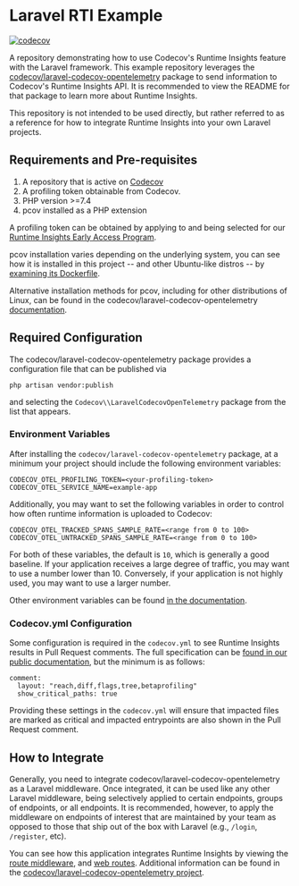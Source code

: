 # Laravel RTI Example

[![codecov](https://codecov.io/gh/codecov/laravel-rti-example/branch/main/graph/badge.svg?token=EDLK9jZLMH)](https://codecov.io/gh/codecov/laravel-rti-example)

A repository demonstrating how to use Codecov's Runtime Insights feature with the Laravel framework. This example repository leverages the [codecov/laravel-codecov-opentelemetry](https://github.com/codecov/laravel-codecov-opentelemetry) package to send information to Codecov's Runtime Insights API. It is recommended to view the README for that package to learn more about Runtime Insights.

This repository is not intended to be used directly, but rather referred to as a reference for how to integrate Runtime Insights into your own Laravel projects.

## Requirements and Pre-requisites

1. A repository that is active on [Codecov](https://codecov.io)
2. A profiling token obtainable from Codecov.
3. PHP version >=7.4
4. pcov installed as a PHP extension

A profiling token can be obtained by applying to and being selected for our [Runtime Insights Early Access Program](https://about.codecov.io/product/feature/runtime-insights/).

pcov installation varies depending on the underlying system, you can see how it is installed in this project -- and other Ubuntu-like distros -- by [examining its Dockerfile](https://github.com/codecov/laravel-rti-example/blob/main/phpdocker/php-fpm/Dockerfile#L2).

Alternative installation methods for pcov, including for other distributions of Linux, can be found in the codecov/laravel-codecov-opentelemetry [documentation](https://github.com/codecov/laravel-codecov-opentelemetry#system-dependencies).

## Required Configuration

The codecov/laravel-codecov-opentelemetry package provides a configuration file that can be published via

```
php artisan vendor:publish
```

and selecting the `Codecov\\LaravelCodecovOpenTelemetry` package from the list that appears.

### Environment Variables

After installing the `codecov/laravel-codecov-opentelemetry` package, at a minimum your project should include the following environment variables:

```
CODECOV_OTEL_PROFILING_TOKEN=<your-profiling-token>
CODECOV_OTEL_SERVICE_NAME=example-app
```

Additionally, you may want to set the following variables in order to control how often runtime information is uploaded to Codecov:

```
CODECOV_OTEL_TRACKED_SPANS_SAMPLE_RATE=<range from 0 to 100>
CODECOV_OTEL_UNTRACKED_SPANS_SAMPLE_RATE=<range from 0 to 100>
```

For both of these variables, the default is `10`, which is generally a good baseline. If your application receives a large degree of traffic, you may want to use a number lower than 10. Conversely, if your application is not highly used, you may want to use a larger number.

Other environment variables can be found [in the documentation](https://github.com/codecov/laravel-codecov-opentelemetry#configuration).

### Codecov.yml Configuration

Some configuration is required in the `codecov.yml` to see Runtime Insights results in Pull Request comments. The full specification can be [found in our public documentation](https://docs.codecov.com/docs/runtime-insights#codecovyml-configuration), but the minimum is as follows:

```
comment:
  layout: "reach,diff,flags,tree,betaprofiling"
  show_critical_paths: true
```

Providing these settings in the `codecov.yml` will ensure that impacted files are marked as critical and impacted entrypoints are also shown in the Pull Request comment.

## How to Integrate

Generally, you need to integrate codecov/laravel-codecov-opentelemetry as a Laravel middleware. Once integrated, it can be used like any other Laravel middleware, being selectively applied to certain endpoints, groups of endpoints, or all endpoints. It is recommended, however, to apply the middleware on endpoints of interest that are maintained by your team as opposed to those that ship out of the box with Laravel (e.g., `/login`, `/register`, etc).

You can see how this application integrates Runtime Insights by viewing the [route middleware](https://github.com/codecov/laravel-rti-example/blob/main/example-app/app/Http/Kernel.php#L66), and [web routes](https://github.com/codecov/laravel-rti-example/blob/main/example-app/routes/web.php#L15). Additional information can be found in the [codecov/laravel-codecov-opentelemetry project](https://github.com/codecov/laravel-codecov-opentelemetry#usage).
